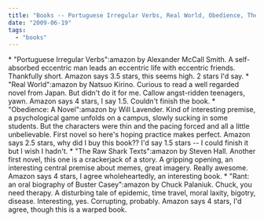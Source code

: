 ```yaml
---
title: "Books -- Portuguese Irregular Verbs, Real World, Obedience, The Raw Shark Texts, Rant: An Oral Biography of Buster Casey"
date: "2009-06-19"
tags: 
  - "books"
---
```


\* "Portuguese Irregular Verbs":amazon by Alexander McCall Smith. A self-absorbed eccentric man leads an eccentric life with eccentric friends. Thankfully short. Amazon says 3.5 stars, this seems high. 2 stars I'd say. \* "Real World":amazon by Natsuo Kirino. Curious to read a well regarded novel from Japan. But didn't do it for me. Callow angst-ridden teenagers, yawn. Amazon says 4 stars, I say 1.5. Couldn't finish the book. \* "Obedience: A Novel":amazon by Will Lavender. Kind of interesting premise, a psychological game unfolds on a campus, slowly sucking in some students. But the characters were thin and the pacing forced and all a little unbelievable. First novel so here's hoping practice makes perfect. Amazon says 2.5 stars, why did I buy this book?? I'd say 1.5 stars -- I could finish it but I wish I hadn't. \* "The Raw Shark Texts":amazon by Steven Hall. Another first novel, this one is a crackerjack of a story. A gripping opening, an interesting central premise about memes, great imagery. Really awesome. Amazon says 4 stars, I agree wholeheartedly, an interesting book. \* "Rant: an oral biography of Buster Casey":amazon by Chuck Palaniuk. Chuck, you need therapy. A disturbing tale of epidemic, time travel, moral laxity, bigotry, disease. Interesting, yes. Corrupting, probably. Amazon says 4 stars, I'd agree, though this is a warped book.

